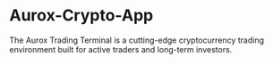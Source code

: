 # Aurox-Crypto-App
The Aurox Trading Terminal is a cutting-edge cryptocurrency trading environment built for active traders and long-term investors.
